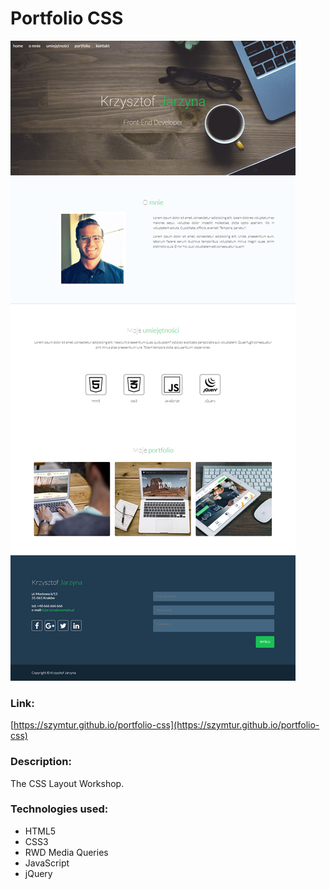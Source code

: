 # Portfolio CSS

![](img/layout.png)

### Link:
[https://szymtur.github.io/portfolio-css](https://szymtur.github.io/portfolio-css)

### Description:
The CSS Layout Workshop.

### Technologies used:
- HTML5
- CSS3
- RWD Media Queries
- JavaScript
- jQuery